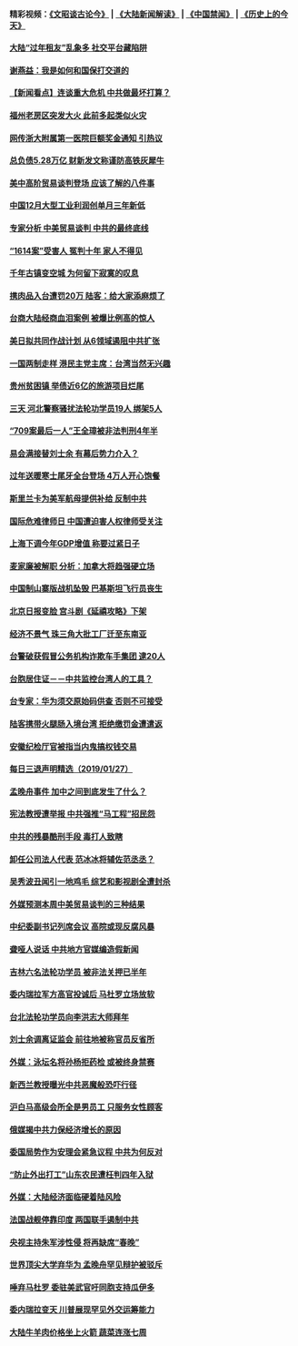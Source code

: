 #### 精彩视频：[《文昭谈古论今》](https://github.com/gfw-breaker/wenzhao/blob/master/README.md?t=01282130) | [《大陆新闻解读》](https://github.com/gfw-breaker/ntdtv-comedy/blob/master/README.md?t=01282130) | [《中国禁闻》](https://github.com/gfw-breaker/ntdtv-news/blob/master/README.md?t=01282130) | [《历史上的今天》](https://github.com/gfw-breaker/today-in-history/blob/master/README.md?t=01282130) 

#### [大陆“过年租友”乱象多 社交平台藏陷阱](../pages/nsc413/n11008490.md?t=01282130) 

#### [谢燕益：我是如何和国保打交道的](../pages/nsc413/n11008365.md?t=01282130) 

#### [【新闻看点】连谈重大危机 中共做最坏打算？](../pages/nsc413/n11008462.md?t=01282130) 

#### [福州老房区突发大火 此前多起类似火灾](../pages/nsc413/n11007999.md?t=01282130) 

#### [网传浙大附属第一医院巨额奖金通知 引热议](../pages/nsc413/n11008429.md?t=01282130) 

#### [总负债5.28万亿 财新发文称谨防高铁灰犀牛](../pages/nsc413/n11008449.md?t=01282130) 

#### [美中高阶贸易谈判登场 应该了解的八件事](../pages/nsc413/n11008487.md?t=01282130) 

#### [中国12月大型工业利润创单月三年新低](../pages/nsc413/n11008213.md?t=01282130) 

#### [专家分析 中美贸易谈判 中共的最终底线](../pages/nsc413/n11008389.md?t=01282130) 

#### [“1614案”受害人 冤判十年 家人不得见](../pages/nsc413/n11007983.md?t=01282130) 

#### [千年古镇变空城 为何留下寂寞的叹息](../pages/nsc413/n11007226.md?t=01282130) 

#### [携肉品入台遭罚20万 陆客：给大家添麻烦了](../pages/nsc413/n11007869.md?t=01282130) 


#### [台商大陆经商血泪案例 被爆比例高的惊人](../pages/nsc413/n11008052.md?t=01282130) 

#### [美日拟共同作战计划 从6领域遏阻中共扩张](../pages/nsc413/n11007837.md?t=01282130) 

#### [一国两制走样 港民主党主席：台湾当然无兴趣](../pages/nsc413/n11008031.md?t=01282130) 

#### [贵州贫困镇 举债近6亿的旅游项目烂尾](../pages/nsc413/n11007912.md?t=01282130) 

#### [三天 河北警察骚扰法轮功学员19人 绑架5人](../pages/nsc413/n11004540.md?t=01282130) 

#### [“709案最后一人”王全璋被非法判刑4年半](../pages/nsc413/n11006752.md?t=01282130) 

#### [易会满接替刘士余 有幕后势力介入？](../pages/nsc413/n11006694.md?t=01282130) 

#### [过年送暖寒士尾牙全台登场 4万人开心饱餐](../pages/nsc413/n11007507.md?t=01282130) 

#### [斯里兰卡为美军航母提供补给 反制中共](../pages/nsc413/n11007567.md?t=01282130) 

#### [国际危难律师日 中国遭迫害人权律师受关注](../pages/nsc413/n11006950.md?t=01282130) 

#### [上海下调今年GDP增值 称要过紧日子](../pages/nsc413/n11007023.md?t=01282130) 

#### [麦家廉被解职 分析：加拿大将趋强硬立场](../pages/nsc413/n11006910.md?t=01282130) 

#### [中国制山寨版战机坠毁 巴基斯坦飞行员丧生](../pages/nsc413/n11007213.md?t=01282130) 

#### [北京日报变脸 宫斗剧《延禧攻略》下架](../pages/nsc413/n11006784.md?t=01282130) 

#### [经济不景气 珠三角大批工厂迁至东南亚](../pages/nsc413/n11006463.md?t=01282130) 

#### [台警破获假冒公务机构诈欺车手集团 逮20人](../pages/nsc413/n11006898.md?t=01282130) 

#### [台胞居住证－－中共监控台湾人的工具？](../pages/nsc413/n11005722.md?t=01282130) 

#### [台专家：华为须交原始码供查 否则不可接受](../pages/nsc413/n11005315.md?t=01282130) 

#### [陆客携带火腿肠入境台湾 拒绝缴罚金遭遣返](../pages/nsc413/n11005709.md?t=01282130) 

#### [安徽纪检厅官被指当内鬼搞权钱交易](../pages/nsc413/n11006787.md?t=01282130) 

#### [每日三退声明精选（2019/01/27）](../pages/nsc413/n11006924.md?t=01282130) 

#### [孟晚舟事件 加中之间到底发生了什么？](../pages/nsc413/n11006365.md?t=01282130) 

#### [宪法教授遭举报 中共强推“马工程”招民怨](../pages/nsc413/n11006388.md?t=01282130) 

#### [中共的残暴酷刑手段 毒打人致瞎](../pages/nsc413/n11002034.md?t=01282130) 

#### [卸任公司法人代表 范冰冰将辅佐范丞丞？](../pages/nsc413/n11005995.md?t=01282130) 

#### [吴秀波丑闻引一地鸡毛 综艺和影视剧全遭封杀](../pages/nsc413/n11006206.md?t=01282130) 

#### [外媒预测本周中美贸易谈判的三种结果](../pages/nsc413/n11006293.md?t=01282130) 

#### [中纪委副书记列席会议 高院或现反腐风暴](../pages/nsc413/n11005980.md?t=01282130) 

#### [聋哑人说话 中共地方官媒编造假新闻](../pages/nsc413/n11006067.md?t=01282130) 

#### [吉林六名法轮功学员 被非法关押已半年](../pages/nsc413/n11004383.md?t=01282130) 

#### [委内瑞拉军方高官投诚后 马杜罗立场放软](../pages/nsc413/n11006068.md?t=01282130) 

#### [台北法轮功学员向李洪志大师拜年](../pages/nsc413/n11005730.md?t=01282130) 

#### [刘士余调离证监会 前往地被称官员反省所](../pages/nsc413/n11005845.md?t=01282130) 

#### [外媒：泳坛名将孙杨拒药检 或被终身禁赛](../pages/nsc413/n11005889.md?t=01282130) 


#### [新西兰教授曝光中共恶魔般恐吓行径](../pages/nsc413/n11004756.md?t=01282130) 

#### [沪白马高级会所全是男员工 只服务女性顾客](../pages/nsc413/n11005205.md?t=01282130) 

#### [俄媒揭中共力保经济增长的原因](../pages/nsc413/n11005387.md?t=01282130) 

#### [委国局势作为安理会紧急议程 中共为何反对](../pages/nsc413/n11005469.md?t=01282130) 

#### [“防止外出打工”山东农民遭枉判四年入狱](../pages/nsc413/n11004258.md?t=01282130) 

#### [外媒：大陆经济面临硬着陆风险](../pages/nsc413/n11005134.md?t=01282130) 

#### [法国战舰停靠印度 两国联手遏制中共](../pages/nsc413/n11005288.md?t=01282130) 

#### [央视主持朱军涉性侵 将再缺席“春晚”](../pages/nsc413/n11005081.md?t=01282130) 

#### [世界顶尖大学弃华为 孟晚舟罕见辩护被驳斥](../pages/nsc413/n11004889.md?t=01282130) 

#### [唾弃马杜罗 委驻美武官吁同胞支持瓜伊多](../pages/nsc413/n11004923.md?t=01282130) 

#### [委内瑞拉变天 川普展现罕见外交运筹能力](../pages/nsc413/n11004848.md?t=01282130) 

#### [大陆牛羊肉价格坐上火箭 蔬菜连涨七周](../pages/nsc413/n11004726.md?t=01282130) 

